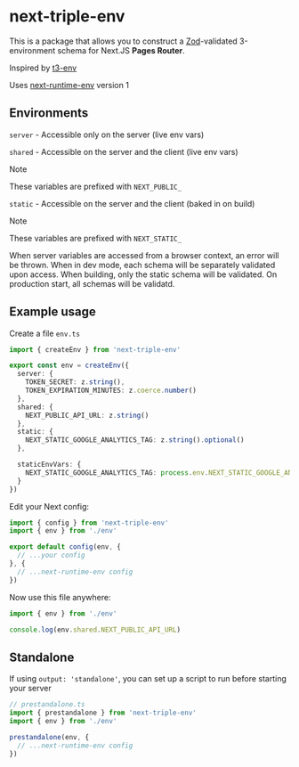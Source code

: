 # next-triple-env

This is a package that allows you to construct a [Zod](https://github.com/colinhacks/zod)-validated 3-environment schema for Next.JS **Pages Router**.

Inspired by [t3-env](https://github.com/t3-oss/t3-env)

Uses [next-runtime-env](https://github.com/expatfile/next-runtime-env) version 1

## Environments
`server` - Accessible only on the server (live env vars)

`shared` - Accessible on the server and the client (live env vars)
> [!NOTE]
> These variables are prefixed with `NEXT_PUBLIC_`

`static` - Accessible on the server and the client (baked in on build)
> [!NOTE]
> These variables are prefixed with `NEXT_STATIC_`

When server variables are accessed from a browser context, an error will be thrown.
When in dev mode, each schema will be separately validated upon access.
When building, only the static schema will be validated.
On production start, all schemas will be validatd.

## Example usage
Create a file `env.ts`

```ts
import { createEnv } from 'next-triple-env'

export const env = createEnv({
  server: {
    TOKEN_SECRET: z.string(),
    TOKEN_EXPIRATION_MINUTES: z.coerce.number()
  },
  shared: {
    NEXT_PUBLIC_API_URL: z.string()
  },
  static: {
    NEXT_STATIC_GOOGLE_ANALYTICS_TAG: z.string().optional()
  },

  staticEnvVars: {
    NEXT_STATIC_GOOGLE_ANALYTICS_TAG: process.env.NEXT_STATIC_GOOGLE_ANALYTICS_TAG
  }
})
```

Edit your Next config:

```ts
import { config } from 'next-triple-env'
import { env } from './env'

export default config(env, {
  // ...your config
}, {
  // ...next-runtime-env config
})
```

Now use this file anywhere:

```ts
import { env } from './env'

console.log(env.shared.NEXT_PUBLIC_API_URL)
```

## Standalone
If using `output: 'standalone'`, you can set up a script to run before starting your server

```ts
// prestandalone.ts
import { prestandalone } from 'next-triple-env'
import { env } from './env'

prestandalone(env, {
  // ...next-runtime-env config
})
```
